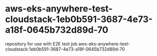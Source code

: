 # aws-eks-anywhere-test-cloudstack-1eb0b591-3687-4e73-a18f-0645b732d89d-70
repository for use with E2E test job aws-eks-anywhere-test-cloudstack:1eb0b591-3687-4e73-a18f-0645b732d89d-70
